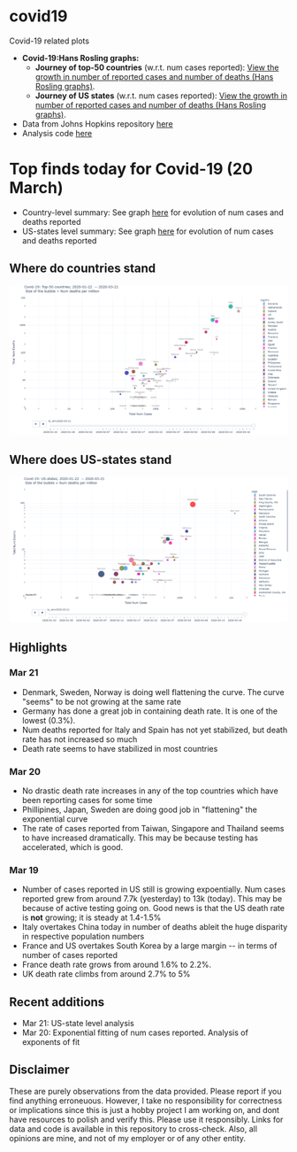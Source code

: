 # covid19
Covid-19 related plots

* **Covid-19:Hans Rosling graphs:** 
  * **Journey of top-50 countries** (w.r.t. num cases reported): [View the growth in number of reported cases and number of deaths (Hans Rosling graphs)](https://htmlpreview.github.io/?https://github.com/vinkolar/covid19/blob/master/covid.html).
  * **Journey of US states** (w.r.t. num cases reported): [View the growth in number of reported cases and number of deaths (Hans Rosling graphs)](https://htmlpreview.github.io/?https://github.com/vinkolar/covid19/blob/master/covid_us.html).
* Data from Johns Hopkins repository [here](https://github.com/CSSEGISandData/COVID-19/tree/master/csse_covid_19_data/csse_covid_19_time_series)
* Analysis code [here](corona.ipynb)

# Top finds today for Covid-19 (20 March)
* Country-level summary: See graph [here](https://htmlpreview.github.io/?https://github.com/vinkolar/covid19/blob/master/covid.html) for evolution of num cases and deaths reported 
* US-states level summary: See graph [here](https://htmlpreview.github.io/?https://github.com/vinkolar/covid19/blob/master/covid_us.html) for evolution of num cases and deaths reported 


## Where do countries stand
![Snapshot on 21-March-2020](countrySnapshot.png)


## Where does US-states stand
![Snapshot on 21-March-2020](usStateSnapshot.png)

## Highlights
### Mar 21
* Denmark, Sweden, Norway is doing well flattening the curve. The curve "seems" to be not growing at the same rate
* Germany has done a great job in containing death rate. It is one of the lowest (0.3%). 
* Num deaths reported for Italy and Spain has not yet stabilized, but death rate has not increased so much
* Death rate seems to have stabilized in most countries

### Mar 20
* No drastic death rate increases in any of the top countries which have been reporting cases for some time
* Phillipines, Japan, Sweden are doing good job in "flattening" the exponential curve
* The rate of cases reported from Taiwan, Singapore and Thailand seems to have increased dramatically. This may be because testing has accelerated, which is good.

### Mar 19
* Number of cases reported in US still is growing expoentially. Num cases reported grew from around 7.7k (yesterday) to 13k (today). This may be because of active testing going on. Good news is that the US death rate is **not** growing; it is steady at 1.4-1.5%
* Italy overtakes China today in number of deaths ableit the huge disparity in respective population numbers
* France and US overtakes South Korea by a large margin -- in terms of number of cases reported
* France death rate grows from around 1.6% to 2.2%. 
* UK death rate climbs from around 2.7% to 5%

## Recent additions
* Mar 21: US-state level analysis
* Mar 20: Exponential fitting of num cases reported. Analysis of exponents of fit

## Disclaimer
These are purely observations from the data provided. Please report if you find anything erroneuous. However, I take no responsibility for correctness or implications since this is just a hobby project I am working on, and dont have resources to polish and verify this. Please use it responsibly. Links for data and code is available in this repository to cross-check. Also, all opinions are mine, and not of my employer or of any other entity.
